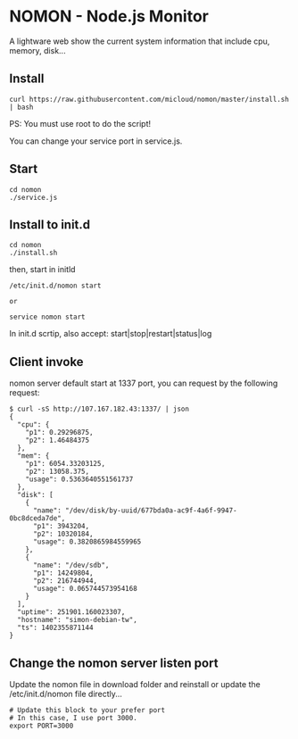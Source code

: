 NOMON - Node.js Monitor
====

A lightware web show the current system information that include cpu, memory, disk...

## Install

```
curl https://raw.githubusercontent.com/micloud/nomon/master/install.sh | bash
```
PS: You must use root to do the script!

You can change your service port in service.js.

## Start

```
cd nomon
./service.js
```

## Install to init.d

```
cd nomon
./install.sh
```

then, start in initld

```
/etc/init.d/nomon start

or

service nomon start
```

In init.d scrtip, also accept: start|stop|restart|status|log

## Client invoke

nomon server default start at 1337 port, you can request by the following request:

```
$ curl -sS http://107.167.182.43:1337/ | json
{
  "cpu": {
    "p1": 0.29296875,
    "p2": 1.46484375
  },
  "mem": {
    "p1": 6054.33203125,
    "p2": 13058.375,
    "usage": 0.5363640551561737
  },
  "disk": [
    {
      "name": "/dev/disk/by-uuid/677bda0a-ac9f-4a6f-9947-0bc8dceda7de",
      "p1": 3943204,
      "p2": 10320184,
      "usage": 0.3820865984559965
    },
    {
      "name": "/dev/sdb",
      "p1": 14249804,
      "p2": 216744944,
      "usage": 0.065744573954168
    }
  ],
  "uptime": 251901.160023307,
  "hostname": "simon-debian-tw",
  "ts": 1402355871144
}
```

## Change the nomon server listen port

Update the nomon file in download folder and reinstall or update the /etc/init.d/nomon file directly...

```
# Update this block to your prefer port
# In this case, I use port 3000.
export PORT=3000
```


